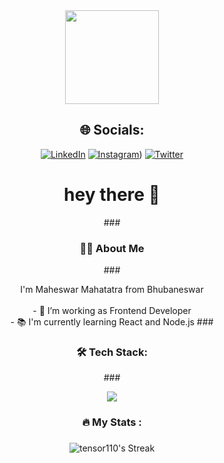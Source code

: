 <div align="center">
  <div align="center">
  <img height="150" src="https://camo.githubusercontent.com/62da68eb62b1e5f175f7d1f0191dd89a653d7908feb22d37d4a0ab07365d6791/68747470733a2f2f6d656469612e67697068792e636f6d2f6d656469612f4d3967624264396e6244724f5475314d71782f67697068792e676966"  />
</div>

###

## 🌐 Socials:
[![LinkedIn](https://img.shields.io/static/v1?message=LinkedIn&logo=linkedin&label=&color=0077B5&logoColor=white&labelColor=&style=for-the-badge)](https://linkedin.com/in/maheswar-mahapatra-808121273/) [![Instagram](https://img.shields.io/static/v1?message=Instagram&logo=instagram&label=&color=fc3c91&logoColor=white&labelColor=&style=for-the-badge)](https://www.instagram.com/maheswar_110/)) [![Twitter](https://img.shields.io/static/v1?message=Twitter&logo=twitter&label=&color=1DA1F2&logoColor=white&labelColor=&style=for-the-badge)](https://twitter.com/Maheswar_110)
###
###
<h1 align="center">hey there 👋</h1>
###
<h3 align="center">👩‍💻  About Me</h3>
###
<p align="center">I'm Maheswar Mahatatra from Bhubaneswar<br><br>- 🔭 I’m working as Frontend Developer<br>- 📚 I'm currently learning React and Node.js
###
<h3 align="center">🛠 Tech Stack:</h3>
###

<p align="center">
  <a href="https://skillicons.dev">
    <img src="https://skillicons.dev/icons?i=html,css,js,react,git,github,c,cpp,py,figma,tailwind,vite,vscode" />
  </a>
</p>

###

<h3 align="center">🔥   My Stats :</h3>

###

<div align=center>

  ![tensor110's Streak](https://github-readme-streak-stats.herokuapp.com/?user=tensor110&theme=vue-dark&hide_border=false)
</div>

###

</div>
